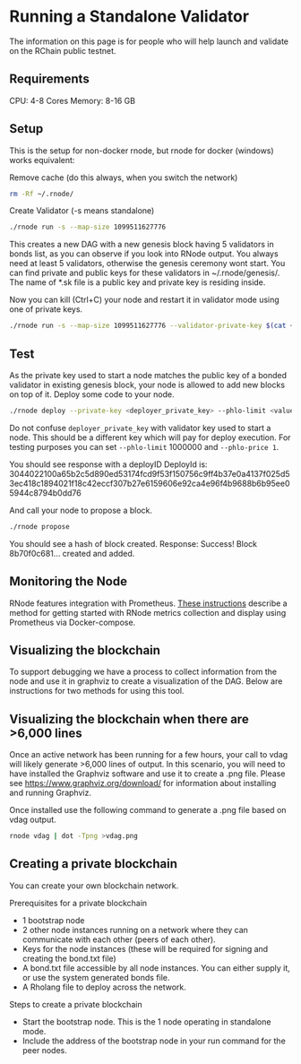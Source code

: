 # Running a Standalone Validator

The information on this page is for people who will help launch and validate on the RChain public testnet.

## Requirements

CPU: 4-8 Cores
Memory: 8-16 GB

## Setup

This is the setup for non-docker rnode, but rnode for docker (windows) works equivalent:

Remove cache (do this always, when you switch the network)

```bash
rm -Rf ~/.rnode/
```

Create Validator (-s means standalone)

```bash
./rnode run -s --map-size 1099511627776
```

This creates a new DAG with a new genesis block having 5 validators in bonds list, as you can observe if you look into RNode output. You always need at least 5 validators, otherwise the genesis ceremony wont start. You can find private and public keys for these validators in ~/.rnode/genesis/. The name of \*.sk file is a public key and private key is residing inside.

Now you can kill (Ctrl+C) your node and restart it in validator mode using one of private keys.

```bash
./rnode run -s --map-size 1099511627776 --validator-private-key $(cat ~/.rnode/genesis/*.sk | tail -1)
```

## Test

As the private key used to start a node matches the public key of a bonded validator in existing genesis block, your node is allowed to add new blocks on top of it. Deploy some code to your node.

```bash
./rnode deploy --private-key <deployer_private_key> --phlo-limit <value> --phlo-price <value> <file.rho>
```

Do not confuse `deployer_private_key` with validator key used to start a node. This should be a different key which will pay for deploy execution. For testing purposes you can set `--phlo-limit` 1000000 and `--phlo-price 1`.

You should see response with a deployID
DeployId is: 3044022100a65b2c5d890ed53174fcd9f53f150756c9ff4b37e0a4137f025d53ec418c1894021f18c42eccf307b27e6159606e92ca4e96f4b9688b6b95ee05944c8794b0dd76

And call your node to propose a block.

```bash
./rnode propose
```

You should see a hash of block created.
Response: Success! Block 8b70f0c681... created and added.

## Monitoring the Node

RNode features integration with Prometheus. [These instructions](https://github.com/rchain/rchain/blob/master/docker/node/README.md) describe a method for getting started with RNode metrics collection and display using Prometheus via Docker-compose.

## Visualizing the blockchain

To support debugging we have a process to collect information from the node and use it in graphviz to create a visualization of the DAG. Below are instructions for two methods for using this tool.

## Visualizing the blockchain when there are >6,000 lines

Once an active network has been running for a few hours, your call to vdag will likely generate >6,000 lines of output. In this scenario, you will need to have installed the Graphviz software and use it to create a .png file. Please see https://www.graphviz.org/download/ for information about installing and running Graphviz.

Once installed use the following command to generate a .png file based on vdag output.

```bash
rnode vdag | dot -Tpng >vdag.png
```

## Creating a private blockchain

You can create your own blockchain network.

Prerequisites for a private blockchain

- 1 bootstrap node
- 2 other node instances running on a network where they can communicate with each other (peers of each other).
- Keys for the node instances (these will be required for signing and creating the bond.txt file)
- A bond.txt file accessible by all node instances. You can either supply it, or use the system generated bonds file.
- A Rholang file to deploy across the network.

Steps to create a private blockchain

- Start the bootstrap node. This is the 1 node operating in standalone mode.
- Include the address of the bootstrap node in your run command for the peer nodes.
